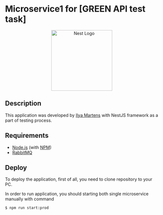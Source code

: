 # Microservice1 for [GREEN API test task]

<p align="center">
  <a href="https://nestjs.com/" target="blank"><img src="https://nestjs.com/img/logo-small.svg" width="200" alt="Nest Logo" /></a>
</p>


## Description

This application was developed by [Ilya Martens](https://github.com/IliaMrt) with NestJS
framework as a part of testing process.

## Requirements
- [Node.js](https://nodejs.org/en) (with [NPM](https://www.npmjs.com/))
- [RabbitMQ](https://www.rabbitmq.com/)

## Deploy

To deploy the application, first of all, you need to clone repository to your PC.

In order to run application, you should starting both single microservice manually with command
```bash
$ npm run start:prod
```
